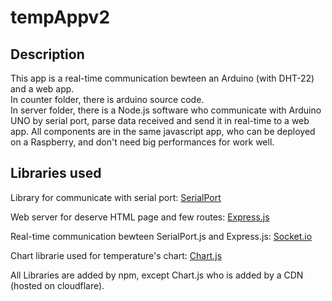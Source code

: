# tempAppv2

## Description
This app is a real-time communication bewteen an Arduino (with DHT-22) and a web app.  
In counter folder, there is arduino source code.  
In server folder, there is a Node.js software who communicate with Arduino UNO by serial port, parse data received and send it in real-time to a web app. All components are in the same javascript app, who can be deployed on a Raspberry, and don't need big performances for work well.

## Libraries used
Library for communicate with serial port: [SerialPort](https://serialport.io/)

Web server for deserve HTML page and few routes: [Express.js](https://expressjs.com/)

Real-time communication bewteen SerialPort.js and Express.js: [Socket.io](https://socket.io/)

Chart librarie used for temperature's chart: [Chart.js](https://www.chartjs.org/)

All Libraries are added by npm, except Chart.js who is added by a CDN (hosted on cloudflare).